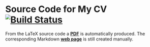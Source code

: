 # Source Code for My CV [![Build Status](https://travis-ci.org/pothitos/CV.svg?branch=master)](https://travis-ci.org/pothitos/CV)

From the LaTeX source code a
[__PDF__](http://di.uoa.gr/~pothitos/PothitosCV.pdf) is
automatically produced. The corresponding Markdown [__web
page__](http://di.uoa.gr/~pothitos) is still created
manually.
